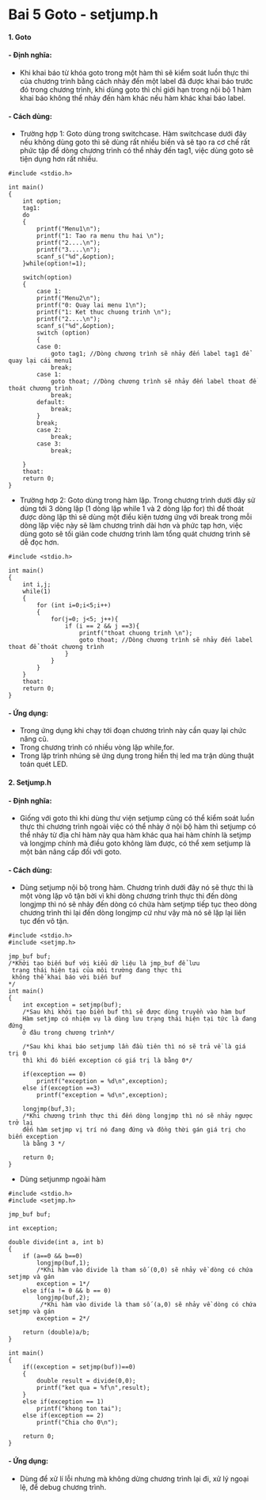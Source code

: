 
# Bai 5 Goto - setjump.h
#### 1. Goto
#### - Định nghĩa:
- Khi khai báo từ khóa goto trong một hàm thì sẽ kiểm soát luồn thực thi của chương trình bằng cách nhảy đến một label đã được khai báo trước đó trong chương trình, khi dùng goto thì chỉ giới hạn trong nội bộ 1 hàm khai báo không thể nhảy đến hàm khác nếu hàm khác khai báo label.
#### - Cách dùng:
- Trường hợp 1: Goto dùng trong switchcase. Hàm switchcase dưới đây nếu không dùng goto thì sẽ dùng rất nhiều biến và sẽ tạo ra cơ chế rất phức tập để dòng chương trình có thể nhảy đến tag1, việc dùng goto sẽ tiện dụng hơn rất nhiều.
```javascripst 
#include <stdio.h>

int main()
{
    int option;
    tag1:
    do
    {
        printf("Menu1\n");
        printf("1: Tao ra menu thu hai \n");
        printf("2....\n");
        printf("3....\n");
        scanf_s("%d",&option);
    }while(option!=1);
    
    switch(option)
    {
        case 1:
        printf("Menu2\n");
        printf("0: Quay lai menu 1\n");
        printf("1: Ket thuc chuong trinh \n");
        printf("2....\n");
        scanf_s("%d",&option);
        switch (option)
        {
        case 0:
            goto tag1; //Dòng chương trình sẽ nhảy đến label tag1 để quay lại cái menu1
            break;
        case 1:
            goto thoat; //Dòng chương trình sẽ nhảy đến label thoat để thoát chương trình
            break;
        default:
            break;
        }
        break;
        case 2:
            break;
        case 3:
            break;

    }
    thoat:
    return 0;
}
```
- Trường hơp 2: Goto dùng trong hàm lặp. Trong chương trình dưới đây sử dùng tới 3 dòng lặp (1 dòng lặp while 1 và 2 dòng lặp for) thì để thoát được dòng lặp thì sẽ dùng một điều kiện tương ứng với break trong mỗi dòng lặp việc này sẽ làm chương trình dài hơn và phức tạp hơn, việc dùng goto sẽ tối giản code chương trình làm tổng quát chương trình sẽ dễ đọc hơn.
```javascripst 
#include <stdio.h>

int main()
{
    int i,j;
    while(1)
    {
        for (int i=0;i<5;i++)
        {
            for(j=0; j<5; j++){
                if (i == 2 && j ==3){
                    printf("thoat chuong trinh \n");
                    goto thoat; //Dòng chương trình sẽ nhảy đến label thoat để thoát chương trình
                }
            }
        }
    }
    thoat:
    return 0;
}
```
#### - Ứng dụng:
- Trong ứng dụng khi chạy tới đoạn chương trình này cần quay lại chức năng cũ.
- Trong chương trình có nhiều vòng lặp while,for.
- Trong lập trình nhúng sẽ ứng dụng trong hiển thị led ma trận dùng thuật toán quét LED. 
#### 2. Setjump.h
#### - Định nghĩa: 
- Giống với goto thì khi dùng thư viện setjump cũng có thể kiểm soát luồn thực thi chương trình ngoài việc có thể nhảy ở nội bộ hàm thì setjump có thể nhảy từ địa chỉ hàm này qua hàm khác qua hai hàm chính là setjmp và longjmp chính mà điều goto không làm được, có thể xem setjump là một bản nâng cấp đối với goto.
#### - Cách dùng:
- Dùng setjump nội bộ trong hàm. Chương trình dưới đây nó sẽ thực thi là một vòng lặp vô tận bời vì khi dòng chương trình thực thi đến dòng longjmp thì nó sẽ nhảy đến dòng có chứa hàm setjmp tiếp tục theo dòng chương trình thì lại đến dòng longjmp cứ như vậy mà nó sẽ lặp lại liên tục đến vô tận.
```javascipt
#include <stdio.h>
#include <setjmp.h>

jmp_buf buf;
/*Khởi tạo biến buf với kiểu dữ liệu là jmp_buf để lưu
 trạng thái hiện tại của môi trường đang thực thi
 không thể khai báo với biến buf  
*/
int main()
{
    int exception = setjmp(buf);
    /*Sau khi khởi tạo biến buf thì sẽ được dùng truyền vào hàm buf
    Hàm setjmp có nhiệm vụ là dùng lưu trạng thái hiện tại tức là đang đứng 
    ở đâu trong chương trình*/
    
    /*Sau khi khai báo setjump lần đầu tiên thì nó sẽ trả về là giá trị 0
    thì khi đó biến exception có giá trị là bằng 0*/

    if(exception == 0)
        printf("exception = %d\n",exception);
    else if(exception ==3)
        printf("exception = %d\n",exception);

    longjmp(buf,3);
    /*Khi chương trình thực thi đến dòng longjmp thì nó sẽ nhảy ngược trở lại
    đến hàm setjmp vị trí nó đang đứng và đồng thời gán giá trị cho biến exception
    là bằng 3 */

    return 0;
}
```
- Dùng setjunmp ngoài hàm 
```javascipt
#include <stdio.h>
#include <setjmp.h>

jmp_buf buf;

int exception;

double divide(int a, int b)
{
    if (a==0 && b==0)
        longjmp(buf,1); 
        /*Khi hàm vào divide là tham số (0,0) sẽ nhảy về dòng có chứa setjmp và gán
        exception = 1*/
    else if(a != 0 && b == 0)
        longjmp(buf,2);
         /*Khi hàm vào divide là tham số (a,0) sẽ nhảy về dòng có chứa setjmp và gán
        exception = 2*/

    return (double)a/b;
}

int main()
{
    if((exception = setjmp(buf))==0)
    {
        double result = divide(0,0);
        printf("ket qua = %f\n",result);
    }
    else if(exception == 1) 
        printf("khong ton tai");
    else if(exception == 2)
        printf("Chia cho 0\n");

    return 0;
}
```
#### - Ứng dụng:
- Dùng để xử lí lỗi nhưng mà không dừng chương trình lại đi, xử lý ngoại lệ,  để debug chương trình.
